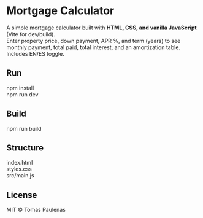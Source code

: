 # Mortgage Calculator

A simple mortgage calculator built with **HTML, CSS, and vanilla JavaScript** (Vite for dev/build).  
Enter property price, down payment, APR %, and term (years) to see monthly payment, total paid, total interest, and an amortization table. Includes EN/ES toggle.

## Run
npm install  
npm run dev

## Build
npm run build

## Structure
index.html  
styles.css  
src/main.js

## License
MIT © Tomas Paulenas
